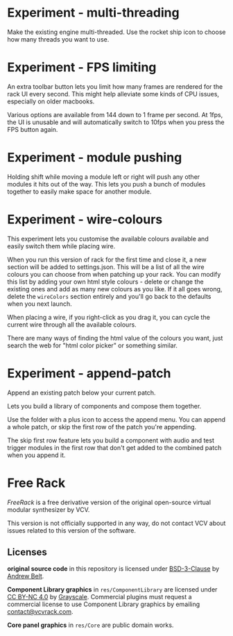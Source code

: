 # Experiment - multi-threading

Make the existing engine multi-threaded.
Use the rocket ship icon to choose how many threads you want to use.

# Experiment - FPS limiting

An extra toolbar button lets you limit how many frames are rendered for the rack UI every second. This might help alleviate some kinds of CPU issues, especially on older macbooks.

Various options are available from 144 down to 1 frame per second.
At 1fps, the UI is unusable and will automatically switch to 10fps when you press the FPS button again.

# Experiment - module pushing

Holding shift while moving a module left or right will push any other modules it hits out of the way.
This lets you push a bunch of modules together to easily make space for another module.

# Experiment - wire-colours

This experiment lets you customise the available colours available and easily switch them while placing wire.

When you run this version of rack for the first time and close it, a new section will be added to settings.json.
This will be a list of all the wire colours you can choose from when patching up your rack.
You can modify this list by adding your own html style colours - delete or change the existing ones and add as many new colours as you like.
If it all goes wrong, delete the `wireColors` section entirely and you'll go back to the defaults when you next launch.

When placing a wire, if you right-click as you drag it, you can cycle the current wire through all the available colours.

There are many ways of finding the html value of the colours you want, just search the web for "html color picker" or something similar.

# Experiment - append-patch

Append an existing patch below your current patch.

Lets you build a library of components and compose them together.

Use the folder with a plus icon to access the append menu.
You can append a whole patch, or skip the first row of the patch you're appending.

The skip first row feature lets you build a component with audio and test trigger modules in the first row that don't get added to the combined patch when you append it.

# Free Rack
*FreeRack* is a free derivative version of the original open-source virtual modular synthesizer by VCV.

This version is not officially supported in any way, do not contact VCV about issues related to this version of the software.

## Licenses

**original source code** in this repository is licensed under [BSD-3-Clause](LICENSE.txt) by [Andrew Belt](https://andrewbelt.name/).

**Component Library graphics** in `res/ComponentLibrary` are licensed under [CC BY-NC 4.0](https://creativecommons.org/licenses/by-nc/4.0/) by [Grayscale](http://grayscale.info/). Commercial plugins must request a commercial license to use Component Library graphics by emailing contact@vcvrack.com.

**Core panel graphics** in `res/Core` are public domain works.
